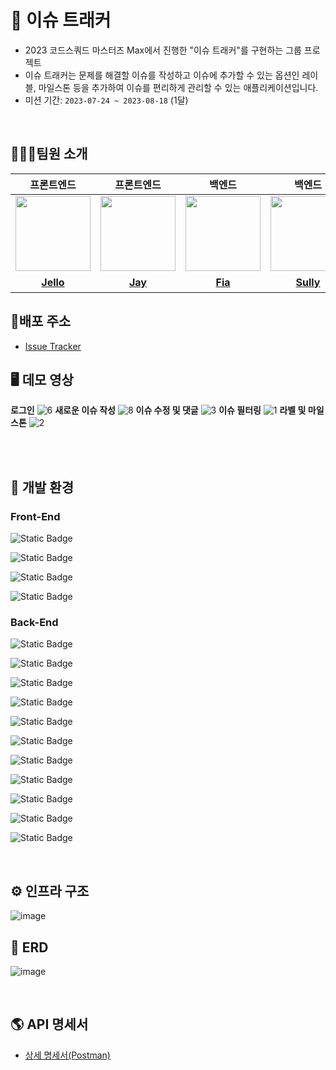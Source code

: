# 🐝 이슈 트래커
- 2023 코드스쿼드 마스터즈 Max에서 진행한 "이슈 트래커"를 구현하는 그룹 프로젝트
- 이슈 트래커는 문제를 해결할 이슈를 작성하고 이슈에 추가할 수 있는 옵션인 레이블, 마일스톤 등을 추가하여 이슈를 편리하게 관리할 수 있는 애플리케이션입니다.
- 미션 기간: `2023-07-24 ~ 2023-08-18` (1달)

<br/>

## 🧑🏻‍💻팀원 소개

|                                                       프론트엔드                                                       |                                                      프론트엔드                                                      |                                                       백엔드                                                       |                                                       백엔드                                                       |                                                         백엔드                                                         |                                                               백엔드                                                               |
|:-----------------------------------------------------------------------------------------------------------------:|:---------------------------------------------------------------------------------------------------------------:|:---------------------------------------------------------------------------------------------------------------:|:---------------------------------------------------------------------------------------------------------------:|:-------------------------------------------------------------------------------------------------------------------:|:-------------------------------------------------------------------------------------------------------------------------------:|
| <a href="https://github.com/hjsong333"><img src = "https://avatars.githubusercontent.com/u/60080167?v=4" width="120px;"> | <a href="https://github.com/altmit"><img src = "https://avatars.githubusercontent.com/u/41321198?v=4" width="120px;"> | <a href="https://github.com/yeonise"><img src = "https://avatars.githubusercontent.com/u/105152276?v=4" width="120px;"> | <a href="https://github.com/won4885"><img src = "https://avatars.githubusercontent.com/won4885" width="120px;"> | <a href="https://github.com/Jeongwisdom"><img src = "https://avatars.githubusercontent.com/u/108439935?v=4" width="120px;"> | <a href="https://github.com/yonghwankim-dev"><img src = "https://avatars.githubusercontent.com/yonghwankim-dev" width="120px;"> |                                         |                                         |
|                                     [**Jello**](https://github.com/hjsong333)                                      |                                      [**Jay**](https://github.com/altmit)                                      |                                      [**Fia**](https://github.com/yeonise)                                      |                                     [**Sully**](https://github.com/won4885)                                     |                                       [**위즈**](https://github.com/Jeongwisdom)                                        |                                         [**네모네모**](https://github.com/yonghwankim-dev)                                          |


## 🎈배포 주소
- [Issue Tracker](http://3.36.120.124/)

## 🖥️ 데모 영상

**로그인**
![6](https://github.com/codesquad-members-2023/issue-tracker-max/assets/105152276/ca745680-a7ef-4e0c-b115-ff4c1a4d1a81)
**새로운 이슈 작성**
![8](https://github.com/codesquad-members-2023/issue-tracker-max/assets/105152276/34d961ca-97ca-4225-a026-bbeb4c9b192b)
**이슈 수정 및 댓글**
![3](https://github.com/codesquad-members-2023/issue-tracker-max/assets/105152276/18fbff1d-85fd-418b-b63e-6d885a9916d2)
**이슈 필터링**
![1](https://github.com/codesquad-members-2023/issue-tracker-max/assets/105152276/2cbccf5c-6280-4000-943a-4ef40d9d6f7f)
**라벨 및 마일스톤**
![2](https://github.com/codesquad-members-2023/issue-tracker-max/assets/105152276/c5f1130d-c699-4866-9a34-2f3e32606382)

<br/>

<br/>

## 🔧️ 개발 환경
### Front-End
![Static Badge](https://img.shields.io/badge/React-18.2.0-Blue)

![Static Badge](https://img.shields.io/badge/Styled_Component-6.0.5-Green)

![Static Badge](https://img.shields.io/badge/TypeScript-5.0.2-Green)

![Static Badge](https://img.shields.io/badge/Vite-4.4.5-Green)

### Back-End
![Static Badge](https://img.shields.io/badge/Java-11-Green)

![Static Badge](https://img.shields.io/badge/SpringBoot-2.7.14-Green)

![Static Badge](https://img.shields.io/badge/Nginx-1.25-Green)

![Static Badge](https://img.shields.io/badge/MySQL-8.0.33-Green)

![Static Badge](https://img.shields.io/badge/Redis-7.2-Green)

![Static Badge](https://img.shields.io/badge/EC2-t2_micro-Green)

![Static Badge](https://img.shields.io/badge/S3-Green)

![Static Badge](https://img.shields.io/badge/RDS-t3_micro-Green)

![Static Badge](https://img.shields.io/badge/GithubAction-Green)

![Static Badge](https://img.shields.io/badge/DockerHub-Green)

![Static Badge](https://img.shields.io/badge/Docker-Green)



<br/>

## ⚙️ 인프라 구조

![image](https://github.com/masters2023-3rd-project-bugbusters/issue-tracker-max/assets/33227831/b7e4a4e1-9dee-44d4-8e3c-774550abebea)

## 💾 ERD

![image](https://github.com/masters2023-3rd-project-bugbusters/issue-tracker-max/assets/33227831/4aa14773-5d9d-468c-a867-ab8d276c7461)

<br/>

## 🌎 API 명세서
- [상세 명세서(Postman)](https://documenter.getpostman.com/view/28214560/2s9XxsUvj6)

